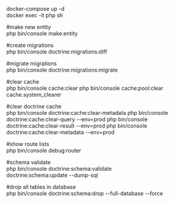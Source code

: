 docker-compose up -d \
docker exec -it php sh

#make new entity \
php bin/console make:entity

#create migrations \
php bin/console doctrine:migrations:diff

#migrate migrations \
php bin/console doctrine:migrations:migrate

#clear cache \
php bin/console cache:clear
php bin/console cache:pool:clear cache.system_clearer

#clear doctrine cache \
php bin/console doctrine:cache:clear-metadata
php bin/console doctrine:cache:clear-query --env=prod
php bin/console doctrine:cache:clear-result --env=prod
php bin/console doctrine:cache:clear-metadata --env=prod

#show route lists \
php bin/console debug:router

#schema validate \
php bin/console doctrine:schema:validate \
doctrine:schema:update --dump-sql

#drop all tables in database \
php bin/console doctrine:schema:drop --full-database --force
